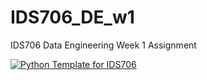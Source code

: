 # IDS706_DE_w1
IDS706 Data Engineering Week 1 Assignment


[![Python Template for IDS706](https://github.com/shellyycao/IDS706_DE_w1/actions/workflows/main.yml/badge.svg)](https://github.com/shellyycao/IDS706_DE_w1/actions/workflows/main.yml)

